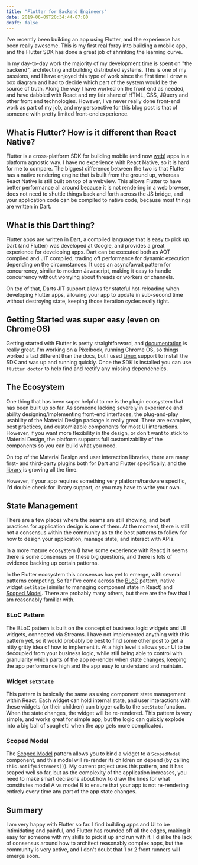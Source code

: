 ```yaml
---
title: "Flutter for Backend Engineers"
date: 2019-06-09T20:34:44-07:00
draft: false
---
```


I've recently been building an app using Flutter, and the experience has been really awesome. This is my first real foray into building a mobile app, and the Flutter SDK has done a great job of shrinking the learning curve.

<!--more-->

In my day-to-day work the majority of my development time is spent on "the backend", architecting and building distributed systems. This is one of my passions, and I have enjoyed this type of work since the first time I drew a box diagram and had to decide which part of the system would be the source of truth. Along the way I have worked on the front end as needed, and have dabbled with React and my fair share of HTML, CSS, JQuery and other front end technologies. However, I've never really done front-end work as part of my job, and my perspective for this blog post is that of someone with pretty limited front-end experience.

## What is Flutter? How is it different than React Native?

Flutter is a cross-platform SDK for building mobile (and now [web](https://flutter.dev/web)) apps in a platform agnostic way. I have no experience with React Native, so it is hard for me to compare. The biggest difference between the two is that Flutter has a native rendering engine that is built from the ground up, whereas React Native is still built on top of a webview. This allows Flutter to have better performance all around because it is not rendering in a web browser, does not need to shuttle things back and forth across the JS bridge, and your application code can be compiled to native code, because most things are written in Dart.

## What is this Dart thing?

Flutter apps are written in Dart, a compiled language that is easy to pick up. Dart (and Flutter) was developed at Google, and provides a great experience for developing apps. Dart can be executed both as AOT compiled and JIT compiled, trading off performance for dynamic execution depending on the circumstances. It uses an async/await pattern for concurrency, similar to modern Javascript, making it easy to handle concurrency without worrying about threads or workers or channels.

On top of that, Darts JIT support allows for stateful hot-reloading when developing Flutter apps, allowing your app to update in sub-second time without destroying state, keeping those iteration cycles really tight.

## Getting Started was super easy (even on ChromeOS)

Getting started with Flutter is pretty straightforward, and [documentation](https://flutter.dev/docs/get-started/install) is really great. I'm working on a Pixelbook, running Chrome OS, so things worked a tad different than the docs, but I used [Linux](https://flutter.dev/docs/get-started/install/linux) support to install the SDK and was up and running quickly. Once the SDK is installed you can use `flutter doctor` to help find and rectify any missing dependencies.

## The Ecosystem

One thing that has been super helpful to me is the plugin ecosystem that has been built up so far. As someone lacking severely in experience and ability designing/implementing front-end interfaces, the plug-and-play usability of the Material Design package is really great. There are examples, best practices, and customizable components for most UI interactions. However, if you want more flexibility in the design, or don't want to stick to Material Design, the platform supports full customizability of the components so you can build what you need.

On top of the Material Design and user interaction libraries, there are many first- and third-party plugins both for Dart and Flutter specifically, and the [library](https://pub.dev/) is growing all the time.

However, if your app requires something very platform/hardware specific, I'd double check for library support, or you may have to write your own.

## State Management

There are a few places where the seams are still showing, and best practices for application design is one of them. At the moment, there is still not a consensus within the community as to the best patterns to follow for how to design your application, manage state, and interact with APIs.

In a more mature ecosystem (I have some experience with React) it seems there is some consensus on these big questions, and there is lots of evidence backing up certain patterns.

In the Flutter ecosystem this consensus has yet to emerge, with several patterns competing. So far I've come across the [BLoC](https://www.freecodecamp.org/news/how-to-handle-state-in-flutter-using-the-bloc-pattern-8ed2f1e49a13/) pattern, native widget `setState` (similar to managing component state in React) and [Scoped Model](https://github.com/brianegan/scoped_model). There are probably many others, but there are the few that I am reasonably familiar with.

### BLoC Pattern

The BLoC pattern is built on the concept of business logic widgets and UI widgets, connected via Streams. I have not implemented anything with this pattern yet, so it would probably be best to find some other post to get a nitty gritty idea of how to implement it. At a high level it allows your UI to be decoupled from your business logic, while still being able to control with granularity which parts of the app re-render when state changes, keeping the app performance high and the app easy to understand and maintain.

### Widget `setState`

This pattern is basically the same as using component state management within React. Each widget can hold internal state, and user interactions with these widgets (or their children) can trigger calls to the `setState` function. When the state changes, the widget will be re-rendered. This pattern is very simple, and works great for simple app, but the logic can quickly explode into a big ball of spaghetti when the app gets more complicated.

### Scoped Model

The [Scoped Model](https://github.com/brianegan/scoped_model) pattern allows you to bind a widget to a `ScopedModel` component, and this model will re-render its children on depend (by calling `this.notifyListeners()`). My current project uses this pattern, and it has scaped well so far, but as the complexity of the application increases, you need to make smart decisions about how to draw the lines for what constitutes model A vs model B to ensure that your app is not re-rendering entirely every time any part of the app state changes.

## Summary

I am very happy with Flutter so far. I find building apps and UI to be intimidating and painful, and Flutter has rounded off all the edges, making it easy for someone with my skills to pick it up and run with it. I dislike the lack of consensus around how to architect reasonably complex apps, but the community is very active, and I don't doubt that 1 or 2 front runners will emerge soon.
